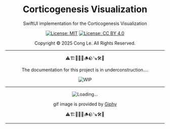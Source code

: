

<div align="center">
	<h1>
		<strong>Corticogenesis Visualization </strong>
	</h1>
    <p>SwiftUI implementation for the Corticogenesis Visualization</p>
	
[![License: MIT](https://img.shields.io/badge/License-MIT-yellow.svg)](LICENSE) [![License: CC BY 4.0](https://licensebuttons.net/l/by/4.0/88x31.png)](LICENSE-CC-BY)

Copyright © 2025 Cong Le. All Rights Reserved.

 
</div>



---

<div align="center">
	
⚠️🏗️🚧🦺🧱🪵🪨🪚🛠️👷

The documentation for this project is in underconstruction....


![WIP](https://media0.giphy.com/media/v1.Y2lkPTc5MGI3NjExcGhseXR3ajdqZ2JucTUyM2RzdGxudmRweTV3cDJyZzg5d2pkZm9pcyZlcD12MV9pbnRlcm5hbF9naWZfYnlfaWQmY3Q9Zw/oA88lDC8EJasiPLqhZ/giphy.gif)

---

![Loading...](https://media0.giphy.com/media/v1.Y2lkPTc5MGI3NjExdzhiMzZzYjd4Z3pma2wwaGxudHg5bHcwdnl4bDBpMXU1YW1tOWZubCZlcD12MV9pbnRlcm5hbF9naWZfYnlfaWQmY3Q9Zw/ja0M23DE1fipScX58W/giphy.gif)


gif image is provided by [Giphy](https://giphy.com)

⚠️🏗️🚧🦺🧱🪵🪨🪚🛠️👷
	
</div>

----
